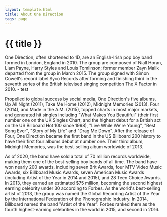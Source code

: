 ```yaml
---
layout: template.html
title: About One Direction
tags: page
---
```

# {{ title }}
One Direction, often shortened to 1D, are an English-Irish pop boy band formed in London, England in 2010. The group are composed of Niall Horan, Liam Payne, Harry Styles and Louis Tomlinson; former member Zayn Malik departed from the group in March 2015. The group signed with Simon Cowell's record label Syco Records after forming and finishing third in the seventh series of the British televised singing competition The X Factor in 2010. - test

Propelled to global success by social media, One Direction's five albums, Up All Night (2011), Take Me Home (2012), Midnight Memories (2013), Four (2014), and Made in the A.M. (2015), topped charts in most major markets, and generated hit singles including "What Makes You Beautiful" (their first number one on the UK Singles Chart, and the highest debut for a British act on the US Billboard Hot 100 since 1998), "Live While We're Young", "Best Song Ever", "Story of My Life" and "Drag Me Down". After the release of Four, One Direction became the first band in the US Billboard 200 history to have their first four albums debut at number one. Their third album, Midnight Memories, was the best-selling album worldwide of 2013.

As of 2020, the band have sold a total of 70 million records worldwide, making them one of the best-selling boy bands of all time. The band have won nearly 200 awards, including seven Brit Awards, four MTV Video Music Awards, six Billboard Music Awards, seven American Music Awards (including Artist of the Year in 2014 and 2015), and 28 Teen Choice Awards. In 2013, they earned an estimated $75 million, becoming the second highest earning celebrity under 30 according to Forbes. As the world's best-selling artist of 2013, the group was named the Global Recording Artist of the Year by the International Federation of the Phonographic Industry. In 2014, Billboard named the band "Artist of the Year". Forbes ranked them as the fourth highest-earning celebrities in the world in 2015, and second in 2016.